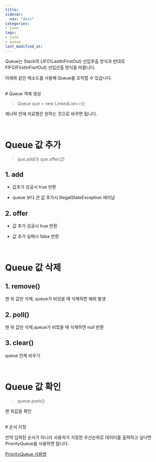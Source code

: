 ```yaml
---
title: 
sidevar:
  nav: "docs"
categories:
- java
tags:
- java
- queue
last_modified_at:
---
```



Queue는 Stack의 LIFO(LastInFirstOut) 선입후출 방식과 반대로 FIFO(FirstInFisrtOut) 선입선출 방식을 따릅니다. 

아래와 같은 메소드를 사용해 Queue를 조작할 수 있습니다.  

<br/>
# Queue 객체 생성

> Queue<Integer> que = new LinkedList<>();

제너릭 안에 자료형은 원하는 것으로 바꾸면 됩니다.

<br/>

# Queue 값 추가 

> que.add(1)
> que.offer(2)

## 1. add

* 값추가 성공시 true 반환

* queue 보다 큰 값 추가시 IllegalStateException 에러남

## 2. offer 

* 값 추가 성공시 true 반환

* 값 추가 실패시 false 반환

<br/>

# Queue 값 삭제

## 1. remove() 

맨 위 값만 삭제, queue가 비었을 때 삭제하면 예외 발생

## 2. poll() 

맨 위 값만 삭제,queue가 비었을 때 삭제하면 null 반환

## 3. clear() 

queue 전체 비우기


<br/>

# Queue 값 확인 

> queue.peek()

맨 위값을 확인 

<br/>
# 순서 지정

만약 입력된 순서가 아니라 사용자가 지정한 우선순위로 데이터를 출력하고 싶다면 PriorityQueue를 사용하면 됩니다. 

[PriorityQueue 사용법](https://bellasimi.github.io/java/Java-PriorityQueue/)


